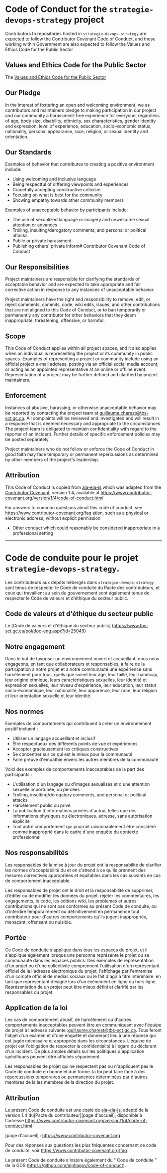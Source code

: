 # Code of Conduct for the `strategie-devops-strategy` project

Contributors to repositories hosted in `strategie-devops-strategy` are expected to follow the Contributor Covenant Code of Conduct, and those working within Government are also expected to follow the Values and Ethics Code for the Public Sector

## Values and Ethics Code for the Public Sector

The [Values and Ethics Code for the Public Sector](https://www.tbs-sct.gc.ca/pol/doc-eng.aspx?id=25049)

## Our Pledge

In the interest of fostering an open and welcoming environment, we as
contributors and maintainers pledge to making participation in our project and
our community a harassment-free experience for everyone, regardless of age, body
size, disability, ethnicity, sex characteristics, gender identity and expression,
level of experience, education, socio-economic status, nationality, personal
appearance, race, religion, or sexual identity and orientation.

## Our Standards

Examples of behavior that contributes to creating a positive environment
include:

* Using welcoming and inclusive language
* Being respectful of differing viewpoints and experiences
* Gracefully accepting constructive criticism
* Focusing on what is best for the community
* Showing empathy towards other community members

Examples of unacceptable behavior by participants include:

* The use of sexualized language or imagery and unwelcome sexual attention or
  advances
* Trolling, insulting/derogatory comments, and personal or political attacks
* Public or private harassment
* Publishing others' private inform# Contributor Covenant Code of Conduct

## Our Responsibilities

Project maintainers are responsible for clarifying the standards of acceptable
behavior and are expected to take appropriate and fair corrective action in
response to any instances of unacceptable behavior.

Project maintainers have the right and responsibility to remove, edit, or
reject comments, commits, code, wiki edits, issues, and other contributions
that are not aligned to this Code of Conduct, or to ban temporarily or
permanently any contributor for other behaviors that they deem inappropriate,
threatening, offensive, or harmful.

## Scope

This Code of Conduct applies within all project spaces, and it also applies when
an individual is representing the project or its community in public spaces.
Examples of representing a project or community include using an official
project e-mail address, posting via an official social media account, or acting
as an appointed representative at an online or offline event. Representation of
a project may be further defined and clarified by project maintainers.

## Enforcement

Instances of abusive, harassing, or otherwise unacceptable behavior may be
reported by contacting the project team at [guillaume.charest@tbs-sct.gc.ca](mailto:guillaume.charest@tbs-sct.gc.ca). All
complaints will be reviewed and investigated and will result in a response that
is deemed necessary and appropriate to the circumstances. The project team is
obligated to maintain confidentiality with regard to the reporter of an incident.
Further details of specific enforcement policies may be posted separately.

Project maintainers who do not follow or enforce the Code of Conduct in good
faith may face temporary or permanent repercussions as determined by other
members of the project's leadership.

## Attribution

This Code of Conduct is copied from [aia-eia-js](https://github.com/canada-ca/aia-eia-js/blob/master/CODE_OF_CONDUCT.md) which was adapted from the [Contributor Covenant][homepage], version 1.4,
available at https://www.contributor-covenant.org/version/1/4/code-of-conduct.html

[homepage]: https://www.contributor-covenant.org

For answers to common questions about this code of conduct, see
https://www.contributor-covenant.org/faq
ation, such as a physical or electronic
  address, without explicit permission
* Other conduct which could reasonably be considered inappropriate in a
  professional setting

---

# Code de conduite pour le projet `strategie-devops-strategy`.

Les contributeurs aux dépôts hébergés dans `strategie-devops-strategy` sont tenus de respecter le Code de conduite du Pacte des contributeurs, et ceux qui travaillent au sein du gouvernement sont également tenus de respecter le Code de valeurs et d'éthique du secteur public.

## Code de valeurs et d'éthique du secteur public

Le [Code de valeurs et d'éthique du secteur public] (https://www.tbs-sct.gc.ca/pol/doc-eng.aspx?id=25049)

## Notre engagement

Dans le but de favoriser un environnement ouvert et accueillant, nous nous engageons, en tant que collaborateurs et responsables, à faire de la participation à notre projet et à notre communauté une expérience sans harcèlement pour tous, quels que soient leur âge, leur taille, leur handicap, leur origine ethnique, leurs caractéristiques sexuelles, leur identité et expression sexuelles, leur niveau d'expérience, leur éducation, leur statut socio-économique, leur nationalité, leur apparence, leur race, leur religion et leur orientation sexuelle et leur identité.

## Nos normes

Exemples de comportements qui contribuent à créer un environnement positif incluent :

* Utiliser un langage accueillant et inclusif
* Être respectueux des différents points de vue et expériences
* Accepter gracieusement les critiques constructives
* Se concentrer sur ce qui est le mieux pour la communauté
* Faire preuve d'empathie envers les autres membres de la communauté

Voici des exemples de comportements inacceptables de la part des participants :

* L'utilisation d'un langage ou d'images sexualisés et d'une attention sexuelle importunée, ou
  percées
* Trolling, insulting/derogatory comments, and personal or political attacks
* Harcèlement public ou privé
* La publication d'informations privées d'autrui, telles que des informations physiques ou électroniques.
  adresse, sans autorisation explicite
* Tout autre comportement qui pourrait raisonnablement être considéré comme inapproprié dans le cadre d'une enquête du
  contexte professionnel

## Nos responsabilités

Les responsables de la mise à jour du projet ont la responsabilité de clarifier les normes d'acceptabilité du
et on s'attend à ce qu'ils prennent des mesures correctives appropriées et équitables dans les cas suivants
en cas de comportement inacceptable.

Les responsables de projet ont le droit et la responsabilité de supprimer, d'éditer ou de modifier les données du projet.
rejeter les commentaires, les engagements, le code, les éditions wiki, les problèmes et autres contributions
qui ne sont pas conformes au présent Code de conduite, ou d'interdire temporairement ou définitivement
en permanence tout contributeur pour d'autres comportements qu'ils jugent inappropriés,
menaçant, offensant ou nuisible.

## Portée

Ce Code de conduite s'applique dans tous les espaces du projet, et il s'applique également lorsque
une personne représente le projet ou sa communauté dans les espaces publics.
Des exemples de représentation d'un projet ou d'une collectivité comprennent l'utilisation d'un représentant officiel de la
l'adresse électronique du projet, l'affichage par l'entremise d'un compte officiel de médias sociaux ou le fait d'agir à titre intérimaire.
en tant que représentant désigné lors d'un événement en ligne ou hors ligne. Représentation de
un projet peut être mieux défini et clarifié par les responsables du projet.

## Application de la loi

Les cas de comportement abusif, de harcèlement ou d'autres comportements inacceptables peuvent être
en communiquant avec l'équipe de projet à l'adresse suivante :[guillaume.charest@tbs-sct.gc.ca](mailto:guillaume.charest@tbs-sct.gc.ca). Tous
feront l'objet d'un examen et d'une enquête et donneront lieu à une réponse qui
est jugée nécessaire et appropriée dans les circonstances. L'équipe de projet est
l'obligation de respecter la confidentialité à l'égard du déclarant d'un incident.
De plus amples détails sur les politiques d'application spécifiques peuvent être affichés séparément.

Les responsables de projet qui ne respectent pas ou n'appliquent pas le Code de conduite en bonne et due forme.
la foi peut faire face à des répercussions temporaires ou permanentes déterminées par d'autres membres de la
les membres de la direction du projet.

## Attribution

Le présent Code de conduite est une copie de [aia-eia-js](https://github.com/canada-ca/aia-eia-js/blob/master/CODE_OF_CONDUCT.md), adapté de la version 1.4 du[Pacte du contributeur][page d'accueil],
disponible à l'adresse https://www.contributor-covenant.org/version/1/4/code-of-conduct.html

[page d'accueil] : https://www.contributor-covenant.org

Pour des réponses aux questions les plus fréquentes concernant ce code de conduite, voir
https://www.contributor-covenant.org/faq

Le présent Code de conduite s'inspire également du " Code de conduite " de la GDS (https://github.com/alphagov/code-of-conduct).
